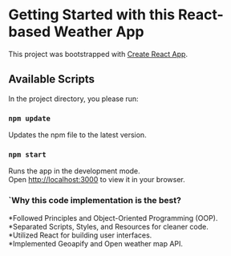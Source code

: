 # Getting Started with this React-based Weather App

This project was bootstrapped with [Create React App](https://github.com/facebook/create-react-app).

## Available Scripts

In the project directory, you please run:

### `npm update`

Updates the npm file to the latest version.

### `npm start`

Runs the app in the development mode.\
Open [http://localhost:3000](http://localhost:3000) to view it in your browser.


### `Why this code implementation is the best?
*Followed Principles and Object-Oriented Programming (OOP).\
*Separated Scripts, Styles, and Resources for cleaner code.\
*Utilized React for building user interfaces.\
*Implemented Geoapify and Open weather map API.
